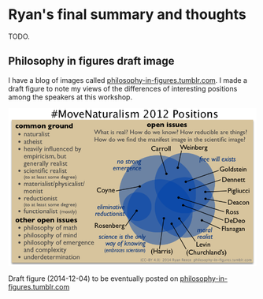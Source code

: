 Ryan's final summary and thoughts
================================================================================

TODO.


Philosophy in figures draft image
--------------------------------------------------------------------------------

I have a blog of images called [philosophy-in-figures.tumblr.com](http://philosophy-in-figures.tumblr.com/).
I made a draft figure to note my views of the differences of interesting positions among the speakers at this workshop.

![Move Naturalism Forward 2012 positions](img/move-naturalism-2012-positions.png "draft")

Draft figure (2014-12-04) to be eventually posted on [philosophy-in-figures.tumblr.com](http://philosophy-in-figures.tumblr.com/)


